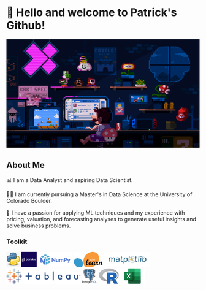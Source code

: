 # 👋 Hello and welcome to Patrick's Github!

![profilemaingif](https://github.com/patrickk-scott/patrickk-scott/blob/main/images/bannermain.gif)

## About Me 
📊 I am a Data Analyst and aspiring Data Scientist. 

👨‍🎓 I am currently pursuing a Master's in Data Science at the University of Colorado Boulder.

🧮 I have a passion for applying ML techniques and my experience with pricing, valuation, and forecasting analyses to generate useful insights and solve business problems.

### Toolkit
<div align="left">
    <img src="https://github.com/patrickk-scott/patrickk-scott/blob/main/images/pythonlogo.png" height="40" /> 
    <img src="https://github.com/patrickk-scott/patrickk-scott/blob/main/images/pandaslogo.png" height="40" />
    <img src="https://github.com/patrickk-scott/patrickk-scott/blob/main/images/numpylogo.png" height="40" /> 
    <img src="https://github.com/patrickk-scott/patrickk-scott/blob/main/images/sklearnlogo.png" height="40" />
    <img src="https://github.com/patrickk-scott/patrickk-scott/blob/main/images/matplotliblogo.png" height="40" /> 
    <img src="https://github.com/patrickk-scott/patrickk-scott/blob/main/images/tableaulogo.png" height="40" />
    <img src="https://github.com/patrickk-scott/patrickk-scott/blob/main/images/sqllogo.png" height="40" /> 
    <img src="https://github.com/patrickk-scott/patrickk-scott/blob/main/images/Rlogo.png" height="40" />
    <img src="https://github.com/patrickk-scott/patrickk-scott/blob/main/images/excellogo.png" height="40" />
</div>


